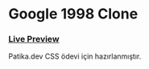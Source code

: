 # Google 1998 Clone

### [Live Preview](https://burak-kilic.github.io/Google-1998-Clone/)
Patika.dev CSS ödevi için hazırlanmıştır.

